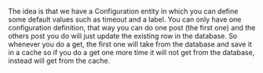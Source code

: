 The idea is that we have a Configuration entity in which you can define some default values such as timeout and a label.
You can only have one configuration definition, that way you can do one post (the first one) and the others post you do
will just update the existing row in the database. So whenever you do a get, the first one will take from the database
and save it in a cache so if you do a get one more time it will not get from the database, instead will get from the cache.
